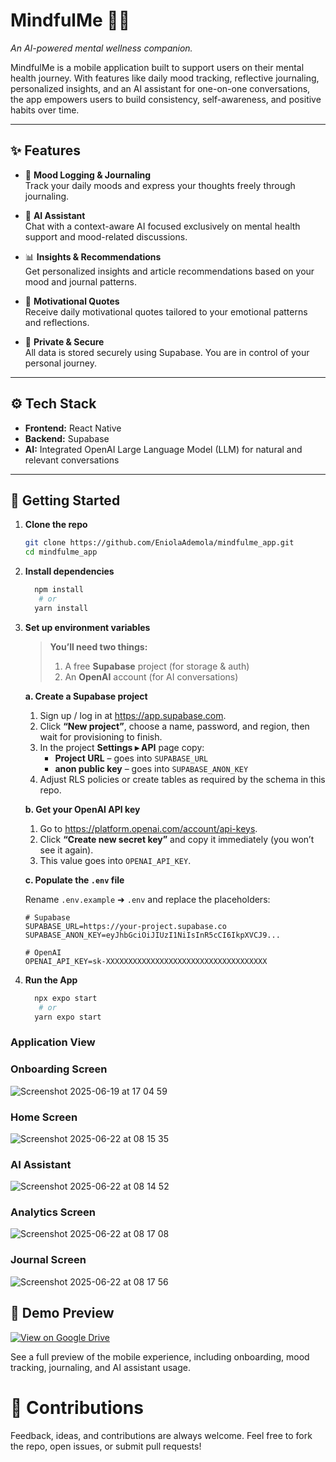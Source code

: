 # MindfulMe 🧠💜

_An AI-powered mental wellness companion._

MindfulMe is a mobile application built to support users on their mental health journey. With features like daily mood tracking, reflective journaling, personalized insights, and an AI assistant for one-on-one conversations, the app empowers users to build consistency, self-awareness, and positive habits over time.

---

## ✨ Features

- 📓 **Mood Logging & Journaling**  
  Track your daily moods and express your thoughts freely through journaling.

- 🧠 **AI Assistant**  
  Chat with a context-aware AI focused exclusively on mental health support and mood-related discussions.

- 📊 **Insights & Recommendations**  
  Get personalized insights and article recommendations based on your mood and journal patterns.

- 💬 **Motivational Quotes**  
  Receive daily motivational quotes tailored to your emotional patterns and reflections.

- 🔐 **Private & Secure**  
  All data is stored securely using Supabase. You are in control of your personal journey.

---

## ⚙️ Tech Stack

- **Frontend:** React Native
- **Backend:** Supabase
- **AI:** Integrated OpenAI Large Language Model (LLM) for natural and relevant conversations

---

## 🧪 Getting Started

1. **Clone the repo**

   ```bash
   git clone https://github.com/EniolaAdemola/mindfulme_app.git
   cd mindfulme_app

   ```

2. **Install dependencies**
   ```bash
     npm install
      # or
     yarn install

   ```
3. **Set up environment variables**

   > **You’ll need two things:**
   >
   > 1. A free **Supabase** project (for storage & auth)
   > 2. An **OpenAI** account (for AI conversations)

   **a. Create a Supabase project**

   1. Sign up / log in at <https://app.supabase.com>.
   2. Click **“New project”**, choose a name, password, and region, then wait for provisioning to finish.
   3. In the project **Settings ▸ API** page copy:
      - **Project URL** – goes into `SUPABASE_URL`
      - **anon public key** – goes into `SUPABASE_ANON_KEY`
   4. Adjust RLS policies or create tables as required by the schema in this repo.

   **b. Get your OpenAI API key**

   1. Go to <https://platform.openai.com/account/api-keys>.
   2. Click **“Create new secret key”** and copy it immediately (you won’t see it again).
   3. This value goes into `OPENAI_API_KEY`.

   **c. Populate the `.env` file**

   Rename `.env.example` ➜ `.env` and replace the placeholders:

   ```env
   # Supabase
   SUPABASE_URL=https://your‑project.supabase.co
   SUPABASE_ANON_KEY=eyJhbGciOiJIUzI1NiIsInR5cCI6IkpXVCJ9...

   # OpenAI
   OPENAI_API_KEY=sk‑XXXXXXXXXXXXXXXXXXXXXXXXXXXXXXXXXXXX

   ```

4. **Run the App**
   ```bash
     npx expo start
      # or
     yarn expo start
   ```

### Application View

### Onboarding Screen

![Screenshot 2025-06-19 at 17 04 59](https://github.com/user-attachments/assets/a4f680ce-594b-4f8d-8388-eda890ae7062)

### Home Screen

![Screenshot 2025-06-22 at 08 15 35](https://github.com/user-attachments/assets/716e136f-31d0-48b9-ac65-0b51d5463fc6)

### AI Assistant

![Screenshot 2025-06-22 at 08 14 52](https://github.com/user-attachments/assets/0e2c084f-0789-4a4e-97eb-989e53ee5822)

### Analytics Screen

![Screenshot 2025-06-22 at 08 17 08](https://github.com/user-attachments/assets/4695bb95-8d95-4b0d-8d01-75555d425c57)

### Journal Screen

![Screenshot 2025-06-22 at 08 17 56](https://github.com/user-attachments/assets/7e8d8821-ee51-476b-a0bb-fa188de920f9)

## 🎥 Demo Preview

[![View on Google Drive](https://img.shields.io/badge/View%20Demo-Google%20Drive-blue?logo=google-drive)](https://drive.google.com/drive/folders/1oNyWazAZe9O_CRtY1nAEhyhqLcj-EAtN?usp=drive_link)

See a full preview of the mobile experience, including onboarding, mood tracking, journaling, and AI assistant usage.

# 🙌 Contributions

Feedback, ideas, and contributions are always welcome. Feel free to fork the repo, open issues, or submit pull requests!
